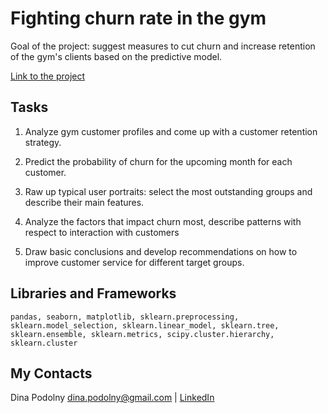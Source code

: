 # Fighting churn rate in the gym

Goal of the project: suggest measures to cut churn and increase retention of the gym's clients based on the predictive model.

[Link to the project](/fighting_churn_rate_in_gym.html)
  
## Tasks

1. Analyze gym customer profiles and come up with a customer retention strategy.

2. Predict the probability of churn for the upcoming month for each customer.

3. Raw up typical user portraits: select the most outstanding groups and describe their main features.

4. Analyze the factors that impact churn most, describe patterns with respect to interaction with customers

5. Draw basic conclusions and develop recommendations on how to improve customer service for different target groups.

  

## Libraries and Frameworks
`pandas, seaborn, matplotlib, sklearn.preprocessing, sklearn.model_selection, sklearn.linear_model, sklearn.tree, sklearn.ensemble, sklearn.metrics, scipy.cluster.hierarchy, sklearn.cluster`

## My Contacts
Dina Podolny 
dina.podolny@gmail.com | [LinkedIn](linkedin.com/in/dina-podolny)


